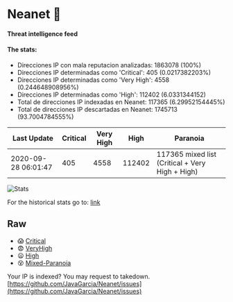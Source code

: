 # Neanet :hocho:
#### Threat intelligence feed
#### The stats:

- Direcciones IP con mala reputacion analizadas: 1863078 (100%)
- Direcciones IP determinadas como 'Critical':  405 (0.0217382203%)
- Direcciones IP determinadas como 'Very High':  4558 (0.244648908956%)
- Direcciones IP determinadas como 'High':  112402 (6.0331344152)
- Total de direcciones IP indexadas en Neanet:  117365 (6.29952154445%)
- Total de direcciones IP descartadas en Neanet:  1745713 (93.7004784555%)

| Last Update | Critical | Very High | High | Paranoia |
| --- | --- | --- | --- | --- |
| 2020-09-28 06:01:47 | 405 | 4558 | 112402 | 117365 mixed list (Critical + Very High + High)|

![Stats](https://docs.google.com/spreadsheets/d/e/2PACX-1vSnaNMIXVabIpDJjufMlzH7poXnshF3mgd8Is1g9ytUEzVsP5my4Trn8f-xkoLLQ38xpL3HtmUexLo6/pubchart?oid=501124687&format=image)

For the historical stats go to: [link](/stats.csv)
## Raw
- :scream: [Critical](https://raw.githubusercontent.com/JavaGarcia/Neanet/master/blacklists/neanet_critical.txt)
- :fearful: [VeryHigh](https://raw.githubusercontent.com/JavaGarcia/Neanet/master/blacklists/neanet_veryHigh.txtt)
- :frowning: [High](https://raw.githubusercontent.com/JavaGarcia/Neanet/master/blacklists/neanet_high.txt)
- :dizzy_face: [Mixed-Paranoia](https://raw.githubusercontent.com/JavaGarcia/Neanet/master/blacklists/neanet_all.txt)


Your IP is indexed? You may request to takedown. [https://github.com/JavaGarcia/Neanet/issues](https://github.com/JavaGarcia/Neanet/issues)













































































































































































































































































































































































































































































































































































































































































































































































































































































































































































































































































































